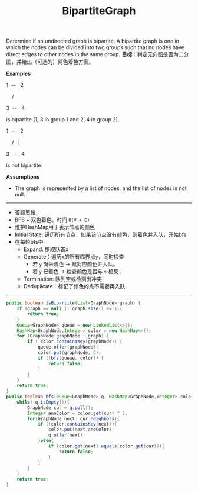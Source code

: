 ﻿---
layout: default
title: BipartiteGraph
narrow: true
---
Determine if an undirected graph is bipartite. A bipartite graph is one in which the nodes can be divided into two groups such that no nodes have direct edges to other nodes in the same group.
**目标**：判定无向图是否为二分图，并给出（可选的）两色着色方案。

**Examples**

1  --   2

    /   

3  --   4

is bipartite (1, 3 in group 1 and 2, 4 in group 2).

1  --   2

    /   |

3  --   4

is not bipartite.

**Assumptions**
- The graph is represented by a list of nodes, and the list of nodes is not null.
***
- 答题思路：
- BFS + 双色着色。时间 `O(V + E)`
- 维护HashMap用于表示节点的颜色
- Initial State: 遍历所有节点，如果该节点没有颜色，则着色并入队，开始bfs
- 在每轮bfs中
	- Expand: 提取队首x
	- Generate：遍历x的所有临界点y，同时检查
		- 若 `y` 尚未着色 → 赋对应颜色并入队。  
		- 若 `y` 已着色 → 检查颜色是否与 `x` 相反；
	- Termination: 队列空或检测出冲突
	- Deduplicate：标记了颜色的点不需要再入队
***
```java
public boolean isBipartite(List<GraphNode> graph) {  
    if (graph == null || graph.size() <= 1){  
        return true;  
    }  
    Queue<GraphNode> queue = new LinkedList<>();  
    HashMap<GraphNode,Integer> color = new HashMap<>();  
    for (GraphNode graphNode : graph) {  
        if (!color.containsKey(graphNode)) {  
            queue.offer(graphNode);  
            color.put(graphNode, 0);  
            if (!bfs(queue, color)) {  
                return false;  
            }  
        }  
    }  
    return true;  
}  
public boolean bfs(Queue<GraphNode> q, HashMap<GraphNode,Integer> color){  
    while(!q.isEmpty()){  
        GraphNode cur = q.poll();  
        Integer anoColor = color.get(cur) ^ 1;  
        for(GraphNode next: cur.neighbors){  
            if (!color.containsKey(next)){  
                color.put(next,anoColor);  
                q.offer(next);  
            }else{  
                if (color.get(next).equals(color.get(cur))){  
                    return false;  
                }  
            }  
        }  
    }  
    return true;  
}
```